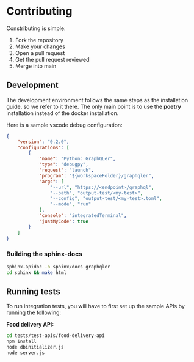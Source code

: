 # Contributing

Constributing is simple:

1. Fork the repository
2. Make your changes
3. Open a pull request
4. Get the pull request reviewed
5. Merge into main

## Development

The development environment follows the same steps as the installation guide, so we refer to it there.
The only main point is to use the **poetry** installation instead of the docker installation.

Here is a sample vscode debug configuration:

```json
{
    "version": "0.2.0",
    "configurations": [
        {
            "name": "Python: GraphQLer",
            "type": "debugpy",
            "request": "launch",
            "program": "${workspaceFolder}/graphqler",
            "args": [
                "--url", "https://<endpoint>/graphql",
                "--path", "output-test/<my-test>",
                "--config", "output-test/<my-test>.toml",
                "--mode", "run"
            ],
            "console": "integratedTerminal",
            "justMyCode": true
        }
    ]
}
```

### Building the sphinx-docs

```sh
sphinx-apidoc -o sphinx/docs graphqler
cd sphinx && make html
```


## Running tests

To run integration tests, you will have to first set up the sample APIs by running the following:

**Food delivery API:**

```sh
cd tests/test-apis/food-delivery-api
npm install
node dbinitializer.js
node server.js
```

